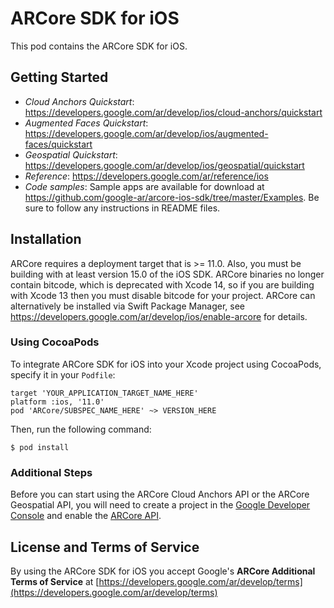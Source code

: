 # ARCore SDK for iOS

This pod contains the ARCore SDK for iOS.

## Getting Started

*   *Cloud Anchors Quickstart*:
    https://developers.google.com/ar/develop/ios/cloud-anchors/quickstart
*   *Augmented Faces Quickstart*:
    https://developers.google.com/ar/develop/ios/augmented-faces/quickstart
*   *Geospatial Quickstart*:
    https://developers.google.com/ar/develop/ios/geospatial/quickstart
*   *Reference*: https://developers.google.com/ar/reference/ios
*   *Code samples*: Sample apps are available for download at
    https://github.com/google-ar/arcore-ios-sdk/tree/master/Examples. Be sure to
    follow any instructions in README files.

## Installation

ARCore requires a deployment target that is >= 11.0. Also, you must be building
with at least version 15.0 of the iOS SDK. ARCore binaries no longer contain
bitcode, which is deprecated with Xcode 14, so if you are building with Xcode 13
then you must disable bitcode for your project. ARCore can alternatively be
installed via Swift Package Manager, see
https://developers.google.com/ar/develop/ios/enable-arcore for details.

### Using CocoaPods

To integrate ARCore SDK for iOS into your Xcode project using CocoaPods, specify
it in your `Podfile`:

```
target 'YOUR_APPLICATION_TARGET_NAME_HERE'
platform :ios, '11.0'
pod 'ARCore/SUBSPEC_NAME_HERE' ~> VERSION_HERE
```

Then, run the following command:

```
$ pod install
```

### Additional Steps

Before you can start using the ARCore Cloud Anchors API or the ARCore Geospatial
API, you will need to create a project in the
[Google Developer Console](https://console.developers.google.com/) and enable
the [ARCore API](https://console.cloud.google.com/apis/library/arcore).

## License and Terms of Service

By using the ARCore SDK for iOS you accept Google's **ARCore Additional Terms of
Service** at
[https://developers.google.com/ar/develop/terms](https://developers.google.com/ar/develop/terms)
